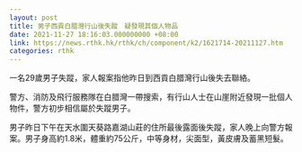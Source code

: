 ```yaml
---
layout: post
title: 男子西貢白腊灣行山後失蹤　疑發現其個人物品
date: 2021-11-27 18:16:03.000000000 +08:00
link: https://news.rthk.hk/rthk/ch/component/k2/1621714-20211127.htm
categories: rthk
---
```


一名29歲男子失蹤，家人報案指他昨日到西貢白腊灣行山後失去聯絡。

警方、消防及飛行服務隊在白腊灣一帶搜索，有行山人士在山崖附近發現一批個人物件，警方初步相信屬於失蹤男子。

男子昨日下午在天水圍天葵路嘉湖山莊的住所最後露面後失蹤，家人晚上向警方報案。男子身高約1.8米，體重約75公斤，中等身材，尖面型，黃皮膚及蓄黑短髮。
